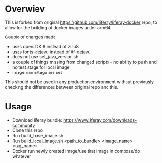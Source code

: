 # Overwiev

This is forked from original https://github.com/liferay/liferay-docker repo, to allow for the building of docker images under arm64.

Couple of changes made:
 - uses openJDK 8 instead of zulu8
 - uses fonts-dejavu instead of ttf-dejavu
 - does not use set_java_version.sh
 - a couple of things missing from changed scripts - no ability to push and no test stage for local image
 - image name/tags are set 

This should not be used in any production environment without previously checking the differences between original repo and this.

# Usage

 - Download liferay bundle: https://www.liferay.com/downloads-community
 - Clone this repo
 - Run build_base_image.sh
 - Run build_local_image.sh <path_to_bundle> <image_name> <tag_name>
 - Docker run newly created image/use that image in compose/do whatever
